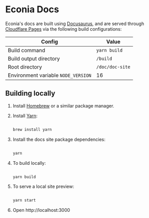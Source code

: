 # Econia Docs

Econia's docs are built using [Docusaurus], and are served through [Cloudflare Pages] via the following build configurations:

| Config                              | Value           |
|-------------------------------------|-----------------|
| Build command                       | `yarn build`    |
| Build output directory              | `/build`        |
| Root directory                      | `/doc/doc-site` |
| Environment variable `NODE_VERSION` | 16              |


## Building locally

1. Install [Homebrew] or a similar package manager.
1. Install [Yarn]:

    ```zsh

    brew install yarn

    ```

1. Install the docs site package dependencies:

    ```zsh

    yarn

    ```

1. To build locally:

    ```zsh

    yarn build

    ```

1. To serve a local site preview:

    ```zsh

    yarn start

    ```

1. Open http://localhost:3000

<!---Alphabetized reference links-->

[Cloudflare Pages]: https://pages.cloudflare.com/
[developer setup]:  ../../README.md
[Docusaurus]:       https://docusaurus.io/
[Homebrew]:         https://brew.sh
[Yarn]:             https://yarnpkg.com/